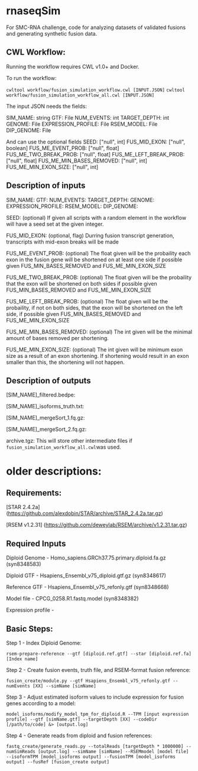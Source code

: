 # rnaseqSim
For SMC-RNA challenge, code for analyzing datasets of validated fusions and generating synthetic fusion data.

## CWL Workflow:

Running the workflow requires CWL v1.0+ and Docker.

To run the workflow:

`cwltool workflow/fusion_simulation_workflow.cwl [INPUT.JSON]`
`cwltool workflow/fusion_simulation_workflow_all.cwl [INPUT.JSON]`

The input JSON needs the fields:

  SIM_NAME: string
  GTF: File
  NUM_EVENTS: int
  TARGET_DEPTH: int
  GENOME: File
  EXPRESSION_PROFILE: File
  RSEM_MODEL: File
  DIP_GENOME: File

And can use the optional fields
  SEED: ["null", int]
  FUS_MID_EXON: ["null", boolean]
  FUS_ME_EVENT_PROB: ["null", float]
  FUS_ME_TWO_BREAK_PROB: ["null", float]
  FUS_ME_LEFT_BREAK_PROB: ["null", float]
  FUS_ME_MIN_BASES_REMOVED: ["null", int]
  FUS_ME_MIN_EXON_SIZE: ["null", int]


## Description of inputs

SIM_NAME:
GTF:
NUM_EVENTS:
TARGET_DEPTH:
GENOME:
EXPRESSION_PROFILE:
RSEM_MODEL:
DIP_GENOME:

SEED: (optional) If given all scripts with a random element in the 
workflow will have a seed set at the given integer.

FUS_MID_EXON: (optional, flag) Durring fusion transcript generation,
transcripts with mid-exon breaks will be made

FUS_ME_EVENT_PROB: (optional) The float given will be the probaility 
each exon in the fusion gene will be shortened on at least one side if possible 
given FUS_MIN_BASES_REMOVED and FUS_ME_MIN_EXON_SIZE

FUS_ME_TWO_BREAK_PROB: (optional) The float given will be the 
probaility that the exon will be shortened on both sides if possible given 
FUS_MIN_BASES_REMOVED and FUS_ME_MIN_EXON_SIZE

FUS_ME_LEFT_BREAK_PROB: (optional) The float given will be the 
probaility, if not on both sides, that the exon will be shortened on the left 
side,  if possible given FUS_MIN_BASES_REMOVED and FUS_ME_MIN_EXON_SIZE

FUS_ME_MIN_BASES_REMOVED: (optional) The int given will be the minimal
amount of bases removed per shortening. 

FUS_ME_MIN_EXON_SIZE: (optional) The int given will be minimum exon size as a 
result of an exon shortening. If shortening would result in an exon smaller 
than this, the shortening will not happen.

## Description of outputs

[SIM_NAME]_filtered.bedpe:

[SIM_NAME]_isoforms_truth.txt:

[SIM_NAME]_mergeSort_1.fq.gz:

[SIM_NAME]_mergeSort_2.fq.gz:

archive.tgz: This will store other intermediate files if 
`fusion_simulation_workflow_all.cwl`was used.


# older descriptions:

## Requirements:

[STAR 2.4.2a] (https://github.com/alexdobin/STAR/archive/STAR_2.4.2a.tar.gz)

[RSEM v1.2.31] (https://github.com/deweylab/RSEM/archive/v1.2.31.tar.gz)

## Required Inputs

Diploid Genome - Homo_sapiens.GRCh37.75.primary.diploid.fa.gz (syn8348583)

Diploid GTF - Hsapiens_Ensembl_v75_diploid.gtf.gz (syn8348617)

Reference GTF - Hsapiens_Ensembl_v75_refonly.gtf (syn8348668)

Model file - CPCG_0258.R1.fastq.model (syn8348382)

Expression profile -


## Basic Steps:

Step 1 - Index Diploid Genome:

`rsem-prepare-reference --gtf [diploid.ref.gtf] --star [diploid.ref.fa] [Index name]`

Step 2 - Create fusion events, truth file, and RSEM-format fusion reference:

`fusion_create/module.py --gtf Hsapiens_Ensembl_v75_refonly.gtf --numEvents [XX] --simName [simName]`

Step 3 - Adjust estimated isoform values to include expression for fusion genes according to a model:

`model_isoforms/modify_model_tpm_for_diploid.R --TPM [input expression profile] --gtf [simName.gtf] --targetDepth [XX] --codeDir [/path/to/code] &> [output.log]`

Step 4 - Generate reads from diploid and fusion references:

`fastq_create/generate_reads.py --totalReads [targetDepth * 1000000] --numSimReads [output.log] --simName [simName] --RSEMmodel [model file] --isoformTPM [model_isoforms output] --fusionTPM [model_isoforms output] --fusRef [fusion_create output]`

